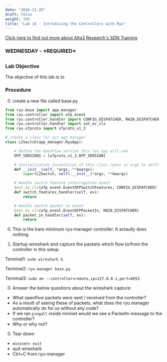 ```yaml
---
date: "2016-11-26"
draft: false
weight: 300
title: "Lab 14 - Introducing the Controllers with Ryu"
---
```

[Click here to find out more about Alta3 Research's SDN Training](https://alta3.com/courses/sdn)

### WEDNESDAY - &#x2B50;REQUIRED&#x2B50;

### Lab Objective
The objective of this lab is to 

### Procedure

0. create a new file called base.py

``` python
from ryu.base import app_manager
from ryu.controller import ofp_event
from ryu.controller.handler import CONFIG_DISPATCHER, MAIN_DISPATCHER
from ryu.controller.handler import set_ev_cls
from ryu.ofproto import ofproto_v1_3

# create a class for our app manager
class L2Switch(app_manager.RyuApp):

    # Define the OpenFlow version this ryu app will use
    OFP_VERSIONS = [ofproto_v1_3.OFP_VERSION]

    # initialization incantation of this class (pass in args to self)
    def __init__(self, *args, **kwargs):
        super(L2Switch, self).__init__(*args, **kwargs)

    # Handle switch feature interrogation event
    @set_ev_cls(ofp_event.EventOFPSwitchFeatures, CONFIG_DISPATCHER)
    def switch_features_handler(self, ev):
        return

    # Handle switch packet in event
    @set_ev_cls(ofp_event.EventOFPPacketIn, MAIN_DISPATCHER)
    def packet_in_handler(self, ev):
        return

```

0.  This is the bare minimum ryu-manager controller.  It actaully does nothing.

0. Startup wireshark and capture the packets which flow to/from the controller in this setup.

  Terminal1: `sudo wireshark &`
  
  Terminal2: `ryu-manager base.py`

  Terminal3: `sudo mn --controller=remote,ip=127.0.0.1,port=6653`

0. Answer the below questions about the wireshark capture:

  * What openflow packets were sent / received from the controller?
  * As a result of seeing these of packets, what does the ryu manager automatically do for us without any code?
  * If we ran `pingall` inside mininet would we see a PacketIn message to the controller?
  * Why or why not?

0. Tear down

  * `mininet> exit`
  * quit wireshark
  * Ctrl+C from ryu-manager
